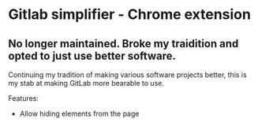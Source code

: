 # Gitlab simplifier - Chrome extension

## No longer maintained. Broke my traidition and opted to just use better software.

Continuing my tradition of making various software projects better, this is my stab at making GitLab more bearable to
use.

Features:
- Allow hiding elements from the page
